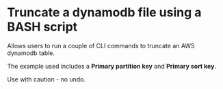 # Truncate a dynamodb file using a BASH script

Allows users to run a couple of CLI commands to truncate an AWS dynamodb table.

The example used includes a **Primary partition key** and **Primary sort key**.

Use with caution - no undo.
